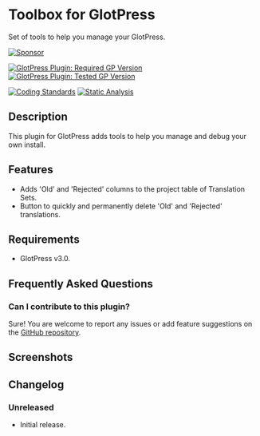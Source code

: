 # Toolbox for GlotPress

Set of tools to help you manage your GlotPress.

[![Sponsor](https://img.shields.io/badge/GitHub-🤍%20Sponsor-ea4aaa?logo=github)](https://github.com/sponsors/pedro-mendonca)

[![GlotPress Plugin: Required GP Version](https://img.shields.io/badge/GlotPress%20Required-v3.0-826eb4.svg)](https://wordpress.org/plugins/glotpress/)
[![GlotPress Plugin: Tested GP Version](https://img.shields.io/badge/GlotPress%20Tested-v4.0%20alpha.11-826eb4.svg)](https://github.com/GlotPress/GlotPress/releases/tag/4.0.0-alpha.11)

[![Coding Standards](https://github.com/pedro-mendonca/GP-Toolbox/actions/workflows/coding-standards.yml/badge.svg)](https://github.com/pedro-mendonca/GP-Toolbox/actions/workflows/coding-standards.yml)
[![Static Analysis](https://github.com/pedro-mendonca/GP-Toolbox/actions/workflows/static-analysis.yml/badge.svg)](https://github.com/pedro-mendonca/GP-Toolbox/actions/workflows/static-analysis.yml)

## Description

This plugin for GlotPress adds tools to help you manage and debug your own install.

## Features

* Adds 'Old' and 'Rejected' columns to the project table of Translation Sets.
* Button to quickly and permanently delete 'Old' and 'Rejected' translations.

## Requirements

* GlotPress v3.0.

## Frequently Asked Questions

### Can I contribute to this plugin?

Sure! You are welcome to report any issues or add feature suggestions on the [GitHub repository](https://github.com/pedro-mendonca/GP-Toolbox).

## Screenshots

## Changelog

### Unreleased

* Initial release.
